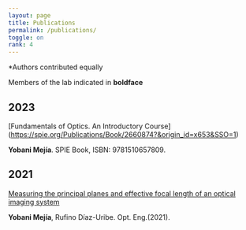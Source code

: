 ```yaml
---
layout: page
title: Publications
permalink: /publications/
toggle: on
rank: 4
---
```

\*Authors contributed equally<br>

Members of the lab indicated in **boldface**

## 2023

[Fundamentals of Optics. An Introductory Course] (https://spie.org/Publications/Book/2660874?&origin_id=x653&SSO=1)

**Yobani Mejía**. SPIE Book, ISBN: 9781510657809.

## 2021 

[Measuring the principal planes and effective focal length of an optical imaging system](https://doi.org/10.1117/1.OE.60.10.104105)

**Yobani Mejía**, Rufino Díaz-Uribe. Opt. Eng.(2021).

